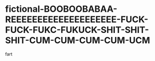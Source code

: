 # fictional-BOOBOOBABAA-REEEEEEEEEEEEEEEEEEEE-FUCK-FUCK-FUKC-FUKUCK-SHIT-SHIT-SHIT-CUM-CUM-CUM-CUM-UCM
fart
